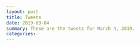 ```yaml
---
layout: post
title: Tweets
date: 2019-03-04
summary: These are the tweets for March 4, 2019.
categories:
---
```


